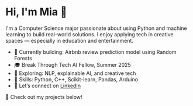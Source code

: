 # Hi, I'm Mia 👋

I'm a Computer Science major passionate about using Python and machine learning to build real-world solutions. I enjoy applying tech in creative spaces — especially in education and entertainment.

- 🤖 Currently building: Airbnb review prediction model using Random Forests  
- 🎓 Break Through Tech AI Fellow, Summer 2025  
- 🧠 Exploring: NLP, explainable AI, and creative tech  
- 🧰 Skills: Python, C++, Scikit-learn, Pandas, Arduino  
- 💬 Let’s connect on [LinkedIn](https://www.linkedin.com/in/YOUR-LINK)

🚀 Check out my projects below!
